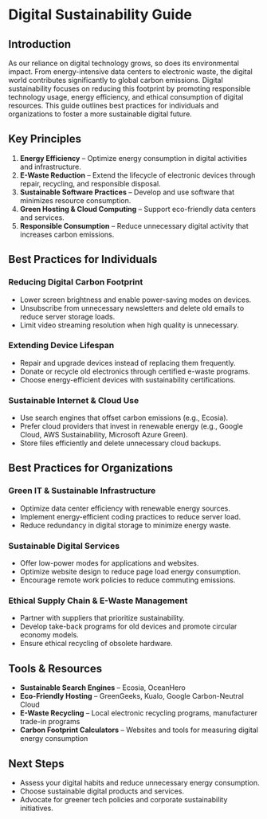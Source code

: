 
# Digital Sustainability Guide  

## Introduction  
As our reliance on digital technology grows, so does its environmental impact. From energy-intensive data centers to electronic waste, the digital world contributes significantly to global carbon emissions. Digital sustainability focuses on reducing this footprint by promoting responsible technology usage, energy efficiency, and ethical consumption of digital resources. This guide outlines best practices for individuals and organizations to foster a more sustainable digital future.  

## Key Principles  
1. **Energy Efficiency** – Optimize energy consumption in digital activities and infrastructure.  
2. **E-Waste Reduction** – Extend the lifecycle of electronic devices through repair, recycling, and responsible disposal.  
3. **Sustainable Software Practices** – Develop and use software that minimizes resource consumption.  
4. **Green Hosting & Cloud Computing** – Support eco-friendly data centers and services.  
5. **Responsible Consumption** – Reduce unnecessary digital activity that increases carbon emissions.  

## Best Practices for Individuals  
### Reducing Digital Carbon Footprint  
- Lower screen brightness and enable power-saving modes on devices.  
- Unsubscribe from unnecessary newsletters and delete old emails to reduce server storage loads.  
- Limit video streaming resolution when high quality is unnecessary.  

### Extending Device Lifespan  
- Repair and upgrade devices instead of replacing them frequently.  
- Donate or recycle old electronics through certified e-waste programs.  
- Choose energy-efficient devices with sustainability certifications.  

### Sustainable Internet & Cloud Use  
- Use search engines that offset carbon emissions (e.g., Ecosia).  
- Prefer cloud providers that invest in renewable energy (e.g., Google Cloud, AWS Sustainability, Microsoft Azure Green).  
- Store files efficiently and delete unnecessary cloud backups.  

## Best Practices for Organizations  
### Green IT & Sustainable Infrastructure  
- Optimize data center efficiency with renewable energy sources.  
- Implement energy-efficient coding practices to reduce server load.  
- Reduce redundancy in digital storage to minimize energy waste.  

### Sustainable Digital Services  
- Offer low-power modes for applications and websites.  
- Optimize website design to reduce page load energy consumption.  
- Encourage remote work policies to reduce commuting emissions.  

### Ethical Supply Chain & E-Waste Management  
- Partner with suppliers that prioritize sustainability.  
- Develop take-back programs for old devices and promote circular economy models.  
- Ensure ethical recycling of obsolete hardware.  

## Tools & Resources  
- **Sustainable Search Engines** – Ecosia, OceanHero  
- **Eco-Friendly Hosting** – GreenGeeks, Kualo, Google Carbon-Neutral Cloud  
- **E-Waste Recycling** – Local electronic recycling programs, manufacturer trade-in programs  
- **Carbon Footprint Calculators** – Websites and tools for measuring digital energy consumption  

## Next Steps  
- Assess your digital habits and reduce unnecessary energy consumption.  
- Choose sustainable digital products and services.  
- Advocate for greener tech policies and corporate sustainability initiatives.  

